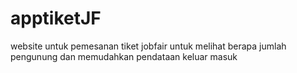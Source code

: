 # apptiketJF
website untuk pemesanan tiket jobfair untuk melihat berapa jumlah pengunung dan memudahkan pendataan keluar masuk

